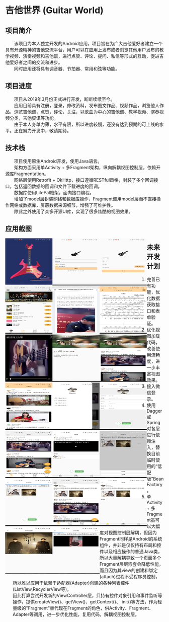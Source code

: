 # 吉他世界 (Guitar World)
## 项目简介
&emsp;&emsp;该项目为本人独立开发的Android应用，项目旨在为广大吉他爱好者建立一个具有开源精神的吉他交流平台，用户可以在应用上发布或者浏览其他用户发布的教学视频、演奏视频和吉他谱，进行点赞、评论、提问、私信等形式的互动，促进吉他爱好者之间的交流和进步。  
&emsp;&emsp;同时应用还将具有调音器、节拍器、常用和弦等功能。

## 项目进度
&emsp;&emsp;项目从2019年3月份正式进行开发，断断续续至今。  
&emsp;&emsp;应用目前具有注册，登录，修改资料，发布图文作品、视频作品，浏览他人作品，浏览吉他谱，点赞，评论，关注，以歌曲为中心的吉他谱、教学视频、演奏视频分类，吉他资讯等功能。  
&emsp;&emsp;由于本人身单力薄，水平有限，所以进度较慢，还没有达到预期的可上线的水平。正在努力开发中，敬请期待。

## 技术栈
&emsp;&emsp;项目使用原生Android开发，使用Java语言。  
&emsp;&emsp;架构方面采用单Activity + 多Fragment架构，纵向解耦视图控制层，依赖开源库Fragmentation。  
&emsp;&emsp;网络层使用Retrofit + OkHttp，接口遵循RESTful风格，封装了多个回调接口，包括返回数据的回调和文件下载进度的回调。  
&emsp;&emsp;数据库使用LitePal框架，面向接口编程。  
&emsp;&emsp;增加了model层封装网络和数据库操作，Fragment调用model层而不直接操作网络或数据库，屏蔽数据来源细节，增强了可维护性。  
&emsp;&emsp;除此之外使用了众多开源UI库，实现了很多炫酷的视图效果。

## 应用截图
<div style="float:left;"><img width="150" height="150" src="https://github.com/Geolo1997/GuitarWorld/blob/master/images/Screenshot_20190803-111821_Guitar%20World.jpg"/></div>
<div style="float:left;"><img width="150" height="150" src="https://github.com/Geolo1997/GuitarWorld/blob/master/images/Screenshot_20190803-111827_Guitar%20World.jpg"/></div>
<div style="float:left;"><img width="150" height="150" src="https://github.com/Geolo1997/GuitarWorld/blob/master/images/Screenshot_20190803-111831_Guitar%20World.jpg"/></div>
<div style="float:left;"><img width="150" height="150" src="https://github.com/Geolo1997/GuitarWorld/blob/master/images/Screenshot_20190803-112009_Guitar%20World.jpg"/></div>
<div style="float:left;"><img width="150" height="150" src="https://github.com/Geolo1997/GuitarWorld/blob/master/images/Screenshot_20190803-112034_Guitar%20World.jpg"/></div>
<div style="float:left;"><img width="150" height="150" src="https://github.com/Geolo1997/GuitarWorld/blob/master/images/Screenshot_20190803-163253_Guitar%20World.jpg"/></div>
<div style="float:left;"><img width="150" height="150" src="https://github.com/Geolo1997/GuitarWorld/blob/master/images/Screenshot_20190803-164927_Guitar%20World.jpg"/></div>
<div style="float:left;"><img width="150" height="150" src="https://github.com/Geolo1997/GuitarWorld/blob/master/images/Screenshot_20190803-173517_Guitar%20World.jpg"/></div>
<div style="float:left;"><img width="150" height="150" src="https://github.com/Geolo1997/GuitarWorld/blob/master/images/Screenshot_20190803-173757_Guitar%20World.jpg"/></div>
<div style="float:left;"><img width="150" height="150" src="https://github.com/Geolo1997/GuitarWorld/blob/master/images/Screenshot_20190803-173810_Guitar%20World.jpg"/></div>
<div style="float:left;"><img width="150" height="150" src="https://github.com/Geolo1997/GuitarWorld/blob/master/images/Screenshot_20190803-173858_Guitar%20World.jpg"/></div>
<div style="float:left;"><img width="150" height="150" src="https://github.com/Geolo1997/GuitarWorld/blob/master/images/Screenshot_20190803-173937_Guitar%20World.jpg"/></div>
<div style="float:left;"><img width="150" height="150" src="https://github.com/Geolo1997/GuitarWorld/blob/master/images/Screenshot_20190803-173949_Guitar%20World.jpg"/></div>
<div style="float:left;"><img width="150" height="150" src="https://github.com/Geolo1997/GuitarWorld/blob/master/images/Screenshot_20190803-174517_Guitar%20World.jpg"/></div>
<div style="float:left;"><img width="150" height="150" src="https://github.com/Geolo1997/GuitarWorld/blob/master/images/Screenshot_20190803-174713_Guitar%20World.jpg"/></div>
<div style="float:left;"><img width="150" height="150" src="https://github.com/Geolo1997/GuitarWorld/blob/master/images/Screenshot_20190803-174718_Guitar%20World.jpg"/></div>
<div style="float:left;"><img width="150" height="150" src="https://github.com/Geolo1997/GuitarWorld/blob/master/images/Screenshot_20190803-174724_Guitar%20World.jpg"/></div>
<div style="float:left;"><img width="150" height="150" src="https://github.com/Geolo1997/GuitarWorld/blob/master/images/Screenshot_20190803-174733_Guitar%20World.jpg"/></div>
<div style="float:left;"><img width="150" height="150" src="https://github.com/Geolo1997/GuitarWorld/blob/master/images/Screenshot_20190803-175154_Guitar%20World.jpg"/></div>
<div style="float:left;"><img width="150" height="150" src="https://github.com/Geolo1997/GuitarWorld/blob/master/images/Screenshot_20190803-175538_Guitar%20World.jpg"/></div>


## 未来开发计划
1. 完善已有功能，优化数据获取接口和表单验证。
2. 优化视图加载代码，改善使用流畅度，进一步丰富视图效果。
3. 接入微信登录。
4. 使用Dagger或Spring对各层进行依赖注入，替换目前临时使用的“低配版”BeanFactory。
5. 单Activity + 多Fragment虽可以大幅度对视图控制层解耦，但因为Fragment同样是Android的系统组件，并非是仅仅持有布局和控件以及相应操作的普通Java类，所以大量解耦导致一个页面多个Fragment层层嵌套会降低性能，而且因为其view的创建和绑定(attach)过程不受程序员控制，所以难以应用于依赖于适配器(Adapter)创建的各种列表控件(ListView,RecyclerView等)。  
因此打算尝试开发新的ViewController层，只持有控件对象引用和事件监听等操作，提供createView()、getView()、getContext()、 init()等方法，作为轻量级的"Fragment"替代现在Fragment的角色，供Activity、Fragment、Adapter等调用，进一步优化性能，复用代码，解耦视图控制层。